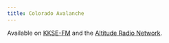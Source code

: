 ```yaml
---
title: Colorado Avalanche
---
```

Available on [KKSE-FM](http://player.listenlive.co/20551)
and the
[Altitude Radio Network](https://www.altitudesportsradio.com/static-pages/affiliates/).
